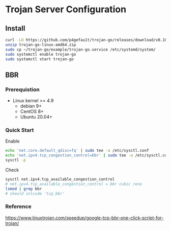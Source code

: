 # Trojan Server Configuration

## Install
```sh
curl -LO https://github.com/p4gefau1t/trojan-go/releases/download/v0.10.6/trojan-go-linux-amd64.zip
unzip trojan-go-linux-amd64.zip
sudo cp ~/trojan-go/example/trojan-go.service /etc/systemd/system/
sudo systemctl enable trojan-go 
sudo systemctl start trojan-go
```
## BBR
### Prerequistion
- Linux kernel >= 4.9
  - debian 9+
  - CentOS 8+
  - Ubuntu 20.04+

### Quick Start
Enable
```sh
echo 'net.core.default_qdisc=fq' | sudo tee -a /etc/sysctl.conf
echo 'net.ipv4.tcp_congestion_control=bbr' | sudo tee -a /etc/sysctl.conf
sysctl -p
```
Check
```sh
sysctl net.ipv4.tcp_available_congestion_control
# net.ipv4.tcp_available_congestion_control = bbr cubic reno
lsmod | grep bbr
# should inlcude 'tcp_bbr'
```

### Reference
https://www.linuxtrojan.com/speedup/google-tcp-bbr-one-click-script-for-trojan/